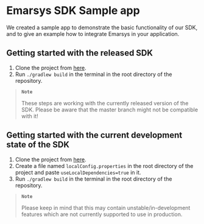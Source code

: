 # Emarsys SDK Sample app

We created a sample app to demonstrate the basic functionality of our SDK, and to give an example how to integrate Emarsys in your application.

## Getting started with the released SDK

1. Clone the project from [here](https://github.com/emartech/android-emarsys-sdk).
2. Run `./gradlew build` in the terminal in the root directory of the repository.

> __`Note`__
>  
>  These steps are working with the currently released version of the SDK. Please be aware that the master branch might not be compatible with it!


## Getting started with the current development state of the SDK

1. Clone the project from [here](https://github.com/emartech/android-emarsys-sdk).
2. Create a file named `localConfig.properties` in the root directory of the project and paste `useLocalDependencies=true` in it.
3. Run `./gradlew build` in the terminal in the root directory of the repository.

> __`Note`__
>  
>  Please keep in mind that this may contain unstable/in-development features which are not currently supported to use in production.


 
